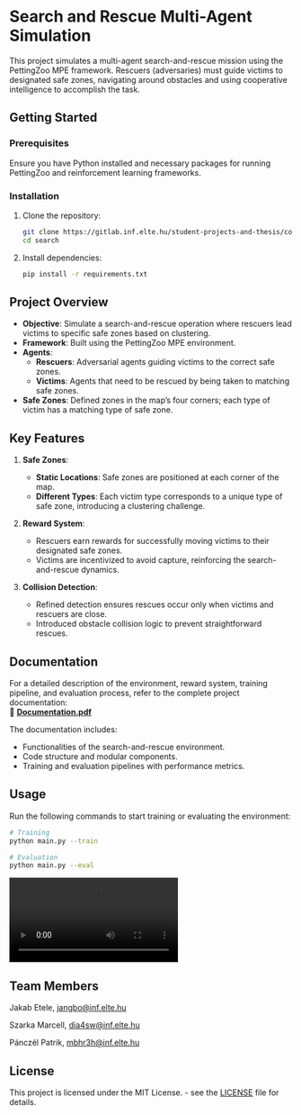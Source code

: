 # Search and Rescue Multi-Agent Simulation

This project simulates a multi-agent search-and-rescue mission using the PettingZoo MPE framework. Rescuers (adversaries) must guide victims to designated safe zones, navigating around obstacles and using cooperative intelligence to accomplish the task.

## Getting Started

### Prerequisites
Ensure you have Python installed and necessary packages for running PettingZoo and reinforcement learning frameworks.

### Installation
1. Clone the repository:
    ```bash
    git clone https://gitlab.inf.elte.hu/student-projects-and-thesis/collective-intelligence/search.git
    cd search
    ```
2. Install dependencies:
    ```bash
    pip install -r requirements.txt
    ```

## Project Overview

- **Objective**: Simulate a search-and-rescue operation where rescuers lead victims to specific safe zones based on clustering.
- **Framework**: Built using the PettingZoo MPE environment.
- **Agents**:
  - **Rescuers**: Adversarial agents guiding victims to the correct safe zones.
  - **Victims**: Agents that need to be rescued by being taken to matching safe zones.
- **Safe Zones**: Defined zones in the map’s four corners; each type of victim has a matching type of safe zone.

## Key Features

1. **Safe Zones**:
   - **Static Locations**: Safe zones are positioned at each corner of the map.
   - **Different Types**: Each victim type corresponds to a unique type of safe zone, introducing a clustering challenge.
   
2. **Reward System**:
   - Rescuers earn rewards for successfully moving victims to their designated safe zones.
   - Victims are incentivized to avoid capture, reinforcing the search-and-rescue dynamics.

3. **Collision Detection**:
   - Refined detection ensures rescues occur only when victims and rescuers are close.
   - Introduced obstacle collision logic to prevent straightforward rescues.

## Documentation  

For a detailed description of the environment, reward system, training pipeline, and evaluation process, refer to the complete project documentation:  
📄 [**Documentation.pdf**](Documentation.pdf)  

The documentation includes:  
- Functionalities of the search-and-rescue environment.  
- Code structure and modular components.  
- Training and evaluation pipelines with performance metrics.  

## Usage

Run the following commands to start training or evaluating the environment:

```bash
# Training
python main.py --train

# Evaluation
python main.py --eval
```

 ![Run with 1 missing agent](images/Rescue1.mp4)

## Team Members
Jakab Etele, jangbo@inf.elte.hu​

Szarka Marcell, dia4sw@inf.elte.hu​

Pánczél Patrik, mbhr3h@inf.elte.hu

## License
This project is licensed under the MIT License. - see the [LICENSE](LICENSE) file for details.

